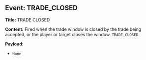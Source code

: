 ## Event: TRADE_CLOSED

**Title:** TRADE CLOSED

**Content:**
Fired when the trade window is closed by the trade being accepted, or the player or target closes the window.
`TRADE_CLOSED`

**Payload:**
- `None`